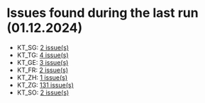 # Issues found during the last run (01.12.2024)

- KT_SG: [2 issue(s)](tools/KT_SG_errors.csv)
- KT_TG: [4 issue(s)](tools/KT_TG_errors.csv)
- KT_GE: [3 issue(s)](tools/KT_GE_errors.csv)
- KT_FR: [2 issue(s)](tools/KT_FR_errors.csv)
- KT_ZH: [1 issue(s)](tools/KT_ZH_errors.csv)
- KT_ZG: [131 issue(s)](tools/KT_ZG_errors.csv)
- KT_SO: [2 issue(s)](tools/KT_SO_errors.csv)
